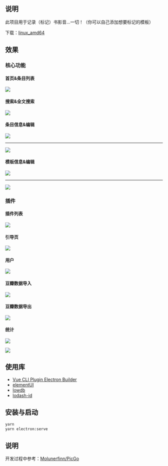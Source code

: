 ## 说明

此项目用于记录（标记）书影音...一切！（你可以自己添加想要标记的模板）

下载：[linux_amd64](https://github.com/hqweay/MarkAll/releases/tag/1.0.0)

## 效果

### 核心功能

#### 首页&条目列表

![](https://github.com/hqweay/MarkAll/blob/dev/examples/index&itemlist.png?raw=true)

#### 搜索&全文搜索

![](https://github.com/hqweay/MarkAll/blob/dev/examples/fulltext-search.png?raw=true)

#### 条目信息&编辑

![](https://github.com/hqweay/MarkAll/blob/dev/examples/item-info.png?raw=true)

---

![](https://github.com/hqweay/MarkAll/blob/dev/examples/item-edit.png?raw=true)

#### 模板信息&编辑

![](https://github.com/hqweay/MarkAll/blob/dev/examples/template-info.png?raw=true)

---

![](https://github.com/hqweay/MarkAll/blob/dev/examples/template-edit.png?raw=true)

### 插件

#### 插件列表

![](https://github.com/hqweay/MarkAll/blob/dev/examples/plugin-list.png?raw=true)

#### 引导页

![](https://github.com/hqweay/MarkAll/blob/dev/examples/guide.png?raw=true)

#### 用户

![](https://github.com/hqweay/MarkAll/blob/dev/examples/plugin-user.png?raw=true)

#### 豆瓣数据导入

![](https://github.com/hqweay/MarkAll/blob/dev/examples/plugin-douban.png?raw=true)

#### 豆瓣数据导出

![](https://github.com/hqweay/MarkAll/blob/dev/examples/data-export.png?raw=true)

#### 统计

![](https://github.com/hqweay/MarkAll/blob/dev/examples/statistics-01.png?raw=true)

![](https://github.com/hqweay/MarkAll/blob/dev/examples/statistics-02.png?raw=true)

## 使用库

* [Vue CLI Plugin Electron Builder](https://nklayman.github.io/vue-cli-plugin-electron-builder/)
* [elementUI](<https://element.eleme.io/#/>)
* [lowdb](<https://github.com/typicode/lowdb>)
* [lodash-id](<https://github.com/typicode/lodash-id>)

## 安装与启动

```bash
yarn
yarn electron:serve
```

## 说明

开发过程中参考：[Molunerfinn/PicGo](https://github.com/Molunerfinn/PicGo)